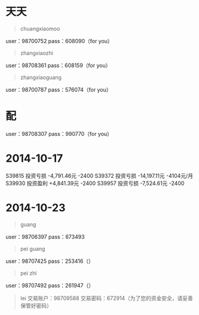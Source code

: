 # 天天

> chuangxiaomoo

user：98700752 
pass：608090（for you） 

> zhangxiaozhi

user：98708361 
pass：608159（for you） 

> zhangxiaoguang

user：98700787 
pass：576074（for you） 

# 配

user：98708307 
pass：990770（for you）

# 2014-10-17

S39815 投资亏损 -4,791.46元     -2400
S39372 投资亏损 -14,197.11元    -4104元/月
S39930 投资盈利 +4,841.39元     -2400
S39957 投资亏损 -7,524.61元     -2400

# 2014-10-23

> guang

user：98706397 
pass：673493

> pei guang

user：98707425 
pass：253416（） 

> pei zhi

user：98707492 
pass：261947（） 

> lei
交易账户：98709588 
交易密码：672914（为了您的资金安全，请妥善保管好密码） 
